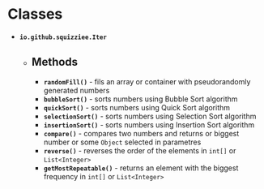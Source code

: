 # Classes
* **```io.github.squizziee.Iter```**
  * ## Methods
    * **`randomFill()`** - fils an array or container with pseudorandomly generated numbers
    * **`bubbleSort()`** - sorts numbers using Bubble Sort algorithm
    * **`quickSort()`** - sorts numbers using Quick Sort algorithm
    * **`selectionSort()`** - sorts numbers using Selection Sort algorithm
    * **`insertionSort()`** - sorts numbers using Insertion Sort algorithm 
    * **`compare()`** - compares two numbers and returns or biggest number or some `Object` selected in parametres
    * **`reverse()`** - reverses the order of the elements in `int[]` or `List<Integer>`
    * **`getMostRepeatable()`** - returns an element with the biggest frequency in `int[]` or `List<Integer>`
